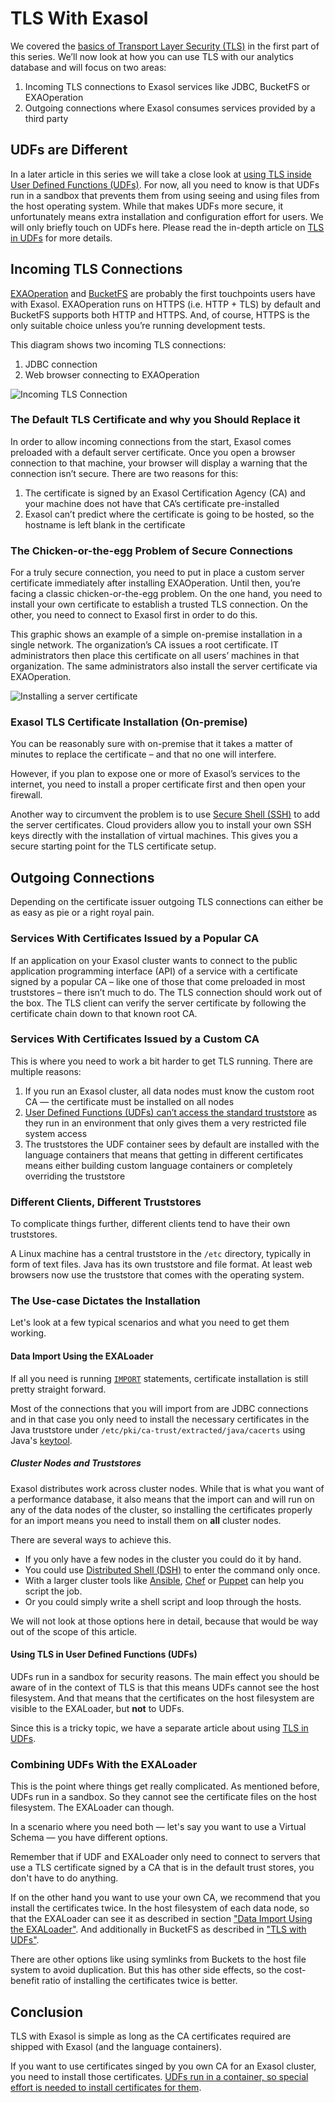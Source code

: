 # TLS With Exasol

We covered the [basics of Transport Layer Security (TLS)](tls_introduction.md) in the first part of this series. We’ll now look at how you can use TLS with our analytics database and will focus on two areas:

1. Incoming TLS connections to Exasol services like JDBC, BucketFS or EXAOperation 
2. Outgoing connections where Exasol consumes services provided by a third party

## UDFs are Different

In a later article in this series we will take a close look at [using TLS inside User Defined Functions (UDFs)](tls_in_udfs.md). For now, all you need to know is that UDFs run in a sandbox that prevents them from using seeing and using files from the host operating system. While that makes UDFs more secure, it unfortunately means extra installation and configuration effort for users. We will only briefly touch on UDFs here. Please read the in-depth article on [TLS in UDFs](tls_in_udfs.md) for more details.

## Incoming TLS Connections

[EXAOperation](https://docs.exasol.com/db/latest/administration/on-premise/admin_interface/exaoperation.htm) and [BucketFS](https://docs.exasol.com/db/latest/database_concepts/bucketfs/bucketfs.htm) are probably the first touchpoints users have with Exasol. EXAOperation runs on HTTPS (i.e. HTTP + TLS) by default and BucketFS supports both HTTP and HTTPS. And, of course, HTTPS is the only suitable choice unless you’re running development tests.

This diagram shows two incoming TLS connections:

1. JDBC connection 
2. Web browser connecting to EXAOperation   

![Incoming TLS Connection](images/depl_incoming_connection.svg)

### The Default TLS Certificate and why you Should Replace it

In order to allow incoming connections from the start, Exasol comes preloaded with a default server certificate. Once you open a browser connection to that machine, your browser will display a warning that the connection isn’t secure. There are two reasons for this:

1. The certificate is signed by an Exasol Certification Agency (CA) and your machine does not have that CA’s certificate pre-installed 
2. Exasol can’t predict where the certificate is going to be hosted, so the hostname is left blank in the certificate

### The Chicken-or-the-egg Problem of Secure Connections

For a truly secure connection, you need to put in place a custom server certificate immediately after installing EXAOperation. Until then, you’re facing a classic chicken-or-the-egg problem. On the one hand, you need to install your own certificate to establish a trusted TLS connection. On the other, you need to connect to Exasol first in order to do this.

This graphic shows an example of a simple on-premise installation in a single network. The organization’s CA issues a root certificate. IT administrators then place this certificate on all users’ machines in that organization. The same administrators also install the server certificate via EXAOperation.

![Installing a server certificate](images/seq_installing_a_server_certificate.svg)

### Exasol TLS Certificate Installation (On-premise)

You can be reasonably sure with on-premise that it takes a matter of minutes to replace the certificate – and that no one will interfere.

However, if you plan to expose one or more of Exasol’s services to the internet, you need to install a proper certificate first and then open your firewall.

Another way to circumvent the problem is to use [Secure Shell (SSH)](https://en.wikipedia.org/wiki/Secure_Shell) to add the server certificates. Cloud providers allow you to install your own SSH keys directly with the installation of virtual machines. This gives you a secure starting point for the TLS certificate setup.

## Outgoing Connections

Depending on the certificate issuer outgoing TLS connections can either be as easy as pie or a right royal pain.

### Services With Certificates Issued by a Popular CA

If an application on your Exasol cluster wants to connect to the public application programming interface (API) of a service with a certificate signed by a popular CA – like one of those that come preloaded in most truststores – there isn’t much to do. The TLS connection should work out of the box. The TLS client can verify the server certificate by following the certificate chain down to that known root CA.

### Services With Certificates Issued by a Custom CA

This is where you need to work a bit harder to get TLS running. There are multiple reasons:

1. If you run an Exasol cluster, all data nodes must know the custom root CA &mdash; the certificate must be installed on all nodes 
2. [User Defined Functions (UDFs) can’t access the standard truststore](tls_in_udfs.md) as they run in an environment that only gives them a very restricted file system access 
3. The truststores the UDF container sees by default are installed with the language containers that means that getting in different certificates means either building custom language containers or completely overriding the truststore

### Different Clients, Different Truststores

To complicate things further, different clients tend to have their own truststores.

A Linux machine has a central truststore in the `/etc` directory, typically in form of text files. Java has its own truststore and file format. At least web browsers now use the truststore that comes with the operating system.

### The Use-case Dictates the Installation

Let's look at a few typical scenarios and what you need to get them working.

#### Data Import Using the EXALoader

If all you need is running [`IMPORT`](https://docs.exasol.com/db/latest/sql/import.htm) statements, certificate installation is still pretty straight forward.

Most of the connections that you will import from are JDBC connections and in that case you only need to install the necessary certificates in the Java truststore under `/etc/pki/ca-trust/extracted/java/cacerts` using Java's [keytool](https://docs.oracle.com/en/java/javase/11/tools/keytool.html).

##### Cluster Nodes and Truststores

Exasol distributes work across cluster nodes. While that is what you want of a performance database, it also means that the import can and will run on any of the data nodes of the cluster, so installing the certificates properly for an import means you need to install them on **all** cluster nodes.

There are several ways to achieve this.

* If you only have a few nodes in the cluster you could do it by hand.
* You could use [Distributed Shell (DSH)](https://manpages.org/dsh) to enter the command only once.
* With a larger cluster tools like [Ansible](https://www.ansible.com/), [Chef](https://www.chef.io/) or [Puppet](https://puppet.com/) can help you script the job.
* Or you could simply write a shell script and loop through the hosts.

We will not look at those options here in detail, because that would be way out of the scope of this article.

#### Using TLS in User Defined Functions (UDFs)

UDFs run in a sandbox for security reasons. The main effect you should be aware of in the context of TLS is that this means UDFs cannot see the host filesystem. And that means that the certificates on the host filesystem are visible to the EXALoader, but **not** to UDFs.

Since this is a tricky topic, we have a separate article about using [TLS in UDFs](tls_in_udfs.md).

### Combining UDFs With the EXALoader

This is the point where things get really complicated. As mentioned before, UDFs run in a sandbox. So they cannot see the certificate files on the host filesystem. The EXALoader can though.

In a scenario where you need both &mdash; let's say you want to use a Virtual Schema &mdash; you have different options.

Remember that if UDF and EXALoader only need to connect to servers that use a TLS certificate signed by a CA that is in the default trust stores, you don't have to do anything.

If on the other hand you want to use your own CA, we recommend that you install the certificates twice. In the host filesystem of each data node, so that the EXALoader can see it as described in section ["Data Import Using the EXALoader"](#data-import-using-the-exaloader). And additionally in BucketFS as described in ["TLS with UDFs"](tls_in_udfs.md).

There are other options like using symlinks from Buckets to the host file system to avoid duplication. But this has other side effects, so the cost-benefit ratio of installing the certificates twice is better.

## Conclusion

TLS with Exasol is simple as long as the CA certificates required are shipped with Exasol (and the language containers).

If you want to use certificates singed by you own CA for an Exasol cluster, you need to install those certificates. [UDFs run in a container, so special effort is needed to install certificates for them](tls_in_udfs.md).
